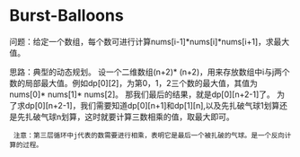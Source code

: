 # Burst-Balloons

问题：给定一个数组，每个数可进行计算nums[i-1]*nums[i]*nums[i+1]，求最大值。

思路：典型的动态规划。
     设一个二维数组(n+2)* (n+2)，用来存放数组中i与j两个数的局部最大值。例如dp[0][2]，为第0，1，2三个数的最大值，其值为nums[0]* nums[1]* nums[2]。
     那我们最后的结果，就是dp[0][n+2-1]了。
     为了求dp[0][n+2-1]，我们需要知道dp[0][n+1]和dp[1][n],以及先扎破气球1划算还是先扎破气球n划算，这时就要计算三数相乘的值，取最大即可。
     
     注意：第三层循环中j代表的数需要进行相乘，表明它是最后一个被扎破的气球。是一个反向计算的过程。
